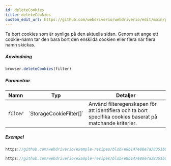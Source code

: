 ```yaml
---
id: deleteCookies
title: deleteCookies
custom_edit_url: https://github.com/webdriverio/webdriverio/edit/main/packages/webdriverio/src/commands/browser/deleteCookies.ts
---
```


Ta bort cookies som är synliga på den aktuella sidan. Genom att ange ett cookie-namn 
tar den bara bort den enskilda cookien eller flera när flera namn skickas.

##### Användning

```js
browser.deleteCookies(filter)
```

##### Parametrar

<table>
  <thead>
    <tr>
      <th>Namn</th><th>Typ</th><th>Detaljer</th>
    </tr>
  </thead>
  <tbody>
    <tr>
      <td><code><var>filter</var></code></td>
      <td>`StorageCookieFilter[]`</td>
      <td>Använd filteregenskapen för att identifiera och ta bort specifika cookies baserat på matchande kriterier.</td>
    </tr>
  </tbody>
</table>

##### Exempel

```js reference title="example.js" useHTTPS
https://github.com/webdriverio/example-recipes/blob/e8b147e88e7a38351b0918b4f7efbd9ae292201d/deleteCookies/example.js#L9-L29
```

```js reference title="example.js" useHTTPS
https://github.com/webdriverio/example-recipes/blob/e8b147e88e7a38351b0918b4f7efbd9ae292201d/deleteCookies/example.js#L31-L35
```